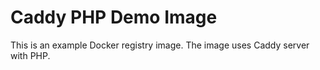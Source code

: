 # Caddy PHP Demo Image

This is an example Docker registry image. The image uses Caddy server with PHP.